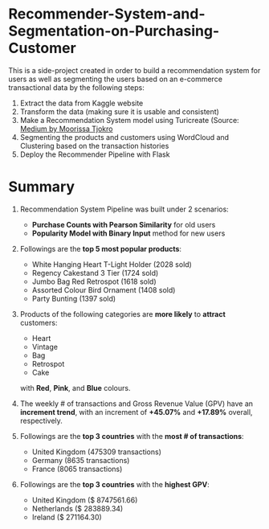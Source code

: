 # Recommender-System-and-Segmentation-on-Purchasing-Customer

This is a side-project created in order to build a recommendation system for users as well as segmenting the users based on an e-commerce transactional data by the following steps:

1.   Extract the data from Kaggle website
2.   Transform the data (making sure it is usable and consistent)
3.   Make a Recommendation System model using Turicreate (Source: [Medium by Moorissa Tjokro](https://medium.datadriveninvestor.com/how-to-build-a-recommendation-system-for-purchase-data-step-by-step-d6d7a78800b6)
4.   Segmenting the products and customers using WordCloud and Clustering based on the transaction histories
5.   Deploy the Recommender Pipeline with Flask 

# Summary
1. Recommendation System Pipeline was built under 2 scenarios:
    - **Purchase Counts with Pearson Similarity** for old users
    - **Popularity Model with Binary Input** method for new users
2. Followings are the **top 5 most popular products**:

    - White Hanging Heart T-Light Holder	(2028 sold)
    - Regency Cakestand 3 Tier (1724 sold)
    - Jumbo Bag Red Retrospot	(1618 sold)
    - Assorted Colour Bird Ornament	(1408 sold)
    - Party Bunting (1397 sold)
3. Products of the following categories are **more likely** to **attract** customers:
    - Heart
    - Vintage
    - Bag
    - Retrospot
    - Cake
  
    with **Red**, **Pink**, and **Blue** colours.
4. The weekly # of transactions and Gross Revenue Value (GPV) have an **increment trend**, with an increment of **+45.07%** and **+17.89%** overall, respectively.
5. Followings are the **top 3 countries** with the **most # of transactions**:
    - United Kingdom (475309 transactions)
    - Germany	(8635 transactions)
    - France	(8065 transactions)
6. Followings are the **top 3 countries** with the **highest GPV**:
    - United Kingdom (\$ 8747561.66)
    - Netherlands	(\$ 283889.34)
    - Ireland	(\$ 271164.30)
